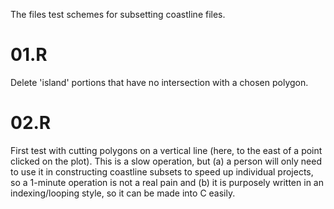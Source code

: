 The files test schemes for subsetting coastline files.

# 01.R

Delete 'island' portions that have no intersection with a chosen polygon.

# 02.R

First test with cutting polygons on a vertical line (here, to the east of a
point clicked on the plot). This is a slow operation, but (a) a person will
only need to use it in constructing coastline subsets to speed up individual
projects, so a 1-minute operation is not a real pain and (b) it is purposely
written in an indexing/looping style, so it can be made into C easily.

